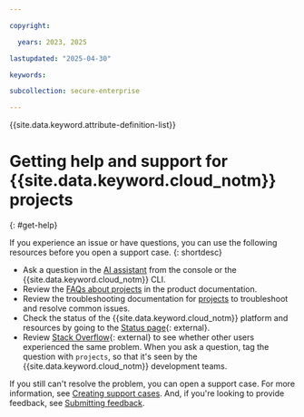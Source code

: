```yaml
---

copyright:

  years: 2023, 2025

lastupdated: "2025-04-30"

keywords:

subcollection: secure-enterprise

---
```


{{site.data.keyword.attribute-definition-list}}

# Getting help and support for {{site.data.keyword.cloud_notm}} projects
{: #get-help}

If you experience an issue or have questions, you can use the following resources before you open a support case.
{: shortdesc}

* Ask a question in the [AI assistant](/docs/overview?topic=overview-ask-ai-assistant) from the console or the {{site.data.keyword.cloud_notm}} CLI.
* Review the [FAQs about projects](/docs/secure-enterprise?topic=secure-enterprise-project-faqs) in the product documentation.
* Review the troubleshooting documentation for [projects](/docs/secure-enterprise?topic=secure-enterprise-troubleshoot-project-access) to troubleshoot and resolve common issues.
* Check the status of the {{site.data.keyword.cloud_notm}} platform and resources by going to the [Status page](https://cloud.ibm.com/status){: external}.
* Review [Stack Overflow](https://stackoverflow.com/questions/tagged/ibm-cloud){: external} to see whether other users experienced the same problem. When you ask a question, tag the question with `projects`, so that it's seen by the {{site.data.keyword.cloud_notm}} development teams.

If you still can't resolve the problem, you can open a support case. For more information, see [Creating support cases](/docs/enterprise-management?topic=enterprise-management-open-case&interface=ui). And, if you're looking to provide feedback, see [Submitting feedback](/docs/overview?topic=overview-feedback).
